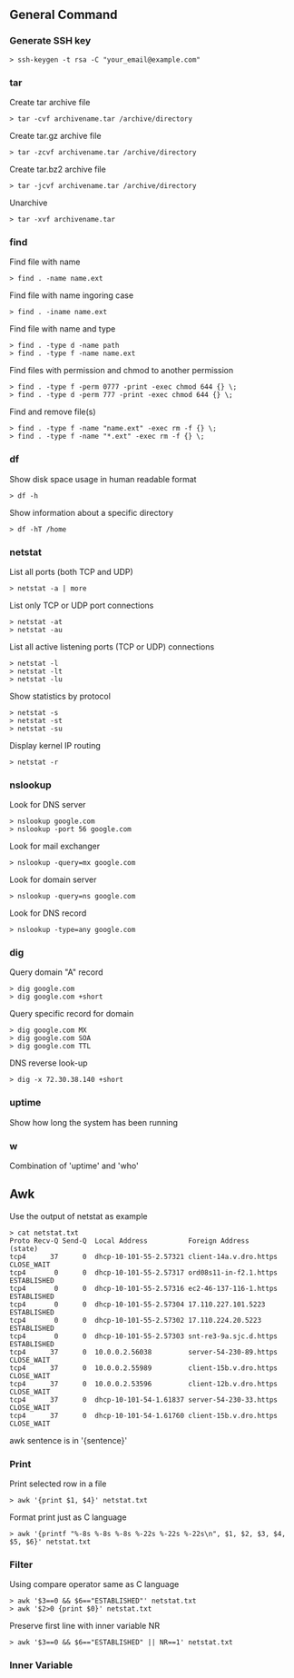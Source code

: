 General Command
--------------------

### Generate SSH key
``` shell
> ssh-keygen -t rsa -C "your_email@example.com"
```

### tar
Create tar archive file
``` shell
> tar -cvf archivename.tar /archive/directory
```
Create tar.gz archive file
``` shell
> tar -zcvf archivename.tar /archive/directory
```
Create tar.bz2 archive file
``` shell
> tar -jcvf archivename.tar /archive/directory
```
Unarchive
``` shell
> tar -xvf archivename.tar
```

### find
Find file with name
``` shell
> find . -name name.ext
```
Find file with name ingoring case
``` shell
> find . -iname name.ext
```
Find file with name and type
``` shell
> find . -type d -name path
> find . -type f -name name.ext
```
Find files with permission and chmod to another permission
``` shell
> find . -type f -perm 0777 -print -exec chmod 644 {} \;
> find . -type d -perm 777 -print -exec chmod 644 {} \;
```
Find and remove file(s)
``` shell
> find . -type f -name "name.ext" -exec rm -f {} \;
> find . -type f -name "*.ext" -exec rm -f {} \;
```

### df
Show disk space usage in human readable format
``` shell
> df -h
```
Show information about a specific directory
``` shell
> df -hT /home
```

### netstat
List all ports (both TCP and UDP)
``` shell
> netstat -a | more
```
List only TCP or UDP port connections
``` shell
> netstat -at
> netstat -au
```
List all active listening ports (TCP or UDP) connections
``` shell
> netstat -l
> netstat -lt
> netstat -lu
```
Show statistics by protocol
``` shell
> netstat -s
> netstat -st
> netstat -su
```
Display kernel IP routing
``` shell
> netstat -r
```

### nslookup
Look for DNS server
``` shell
> nslookup google.com
> nslookup -port 56 google.com
```
Look for mail exchanger
``` shell
> nslookup -query=mx google.com
```
Look for domain server
``` shell
> nslookup -query=ns google.com
```
Look for DNS record
``` shell
> nslookup -type=any google.com
```

### dig
Query domain "A" record
``` shell
> dig google.com
> dig google.com +short
```
Query specific record for domain
``` shell
> dig google.com MX
> dig google.com SOA
> dig google.com TTL
```
DNS reverse look-up
``` shell
> dig -x 72.30.38.140 +short
```

### uptime
Show how long the system has been running

### w
Combination of 'uptime' and 'who'

Awk
--------------------
Use the output of netstat as example
``` shell
> cat netstat.txt
Proto Recv-Q Send-Q  Local Address          Foreign Address        (state)    
tcp4      37      0  dhcp-10-101-55-2.57321 client-14a.v.dro.https CLOSE_WAIT 
tcp4       0      0  dhcp-10-101-55-2.57317 ord08s11-in-f2.1.https ESTABLISHED
tcp4       0      0  dhcp-10-101-55-2.57316 ec2-46-137-116-1.https ESTABLISHED
tcp4       0      0  dhcp-10-101-55-2.57304 17.110.227.101.5223    ESTABLISHED
tcp4       0      0  dhcp-10-101-55-2.57302 17.110.224.20.5223     ESTABLISHED
tcp4       0      0  dhcp-10-101-55-2.57303 snt-re3-9a.sjc.d.https ESTABLISHED
tcp4      37      0  10.0.0.2.56038         server-54-230-89.https CLOSE_WAIT 
tcp4      37      0  10.0.0.2.55989         client-15b.v.dro.https CLOSE_WAIT 
tcp4      37      0  10.0.0.2.53596         client-12b.v.dro.https CLOSE_WAIT 
tcp4      37      0  dhcp-10-101-54-1.61837 server-54-230-33.https CLOSE_WAIT 
tcp4      37      0  dhcp-10-101-54-1.61760 client-15b.v.dro.https CLOSE_WAIT
```
awk sentence is in '{sentence}'
### Print
Print selected row in a file
``` shell
> awk '{print $1, $4}' netstat.txt
```
Format print just as C language
``` shell
> awk '{printf "%-8s %-8s %-8s %-22s %-22s %-22s\n", $1, $2, $3, $4, $5, $6}' netstat.txt
```
### Filter
Using compare operator same as C language
``` shell
> awk '$3==0 && $6=="ESTABLISHED"' netstat.txt
> awk '$2>0 {print $0}' netstat.txt
```
Preserve first line with inner variable NR
``` shell
> awk '$3==0 && $6=="ESTABLISHED" || NR==1' netstat.txt
```
### Inner Variable
